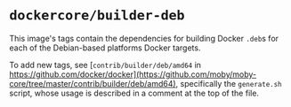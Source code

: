 # `dockercore/builder-deb`

This image's tags contain the dependencies for building Docker `.deb`s for each of the Debian-based platforms Docker targets.

To add new tags, see [`contrib/builder/deb/amd64` in https://github.com/docker/docker](https://github.com/moby/moby-core/tree/master/contrib/builder/deb/amd64), specifically the `generate.sh` script, whose usage is described in a comment at the top of the file.
